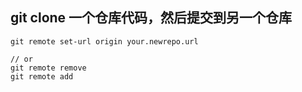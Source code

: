 ## git clone 一个仓库代码，然后提交到另一个仓库
```
git remote set-url origin your.newrepo.url

// or
git remote remove
git remote add
```

